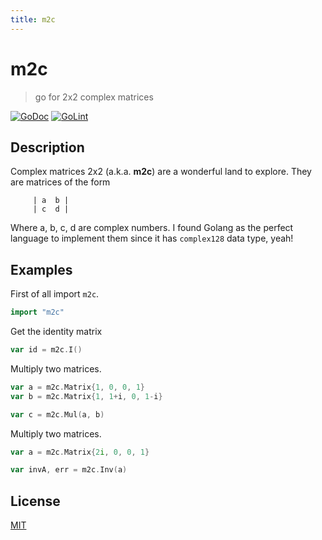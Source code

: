 ```yaml
---
title: m2c
---
```

# m2c

> go for 2x2 complex matrices

[![GoDoc](https://godoc.org/github.com/fibo/m2c?status.svg)](https://godoc.org/github.com/fibo/m2c)
[![GoLint](https://img.shields.io/badge/go-lint-blue.svg)](http://go-lint.appspot.com/github.com/fibo/m2c)

## Description

Complex matrices 2x2 (a.k.a. **m2c**) are a wonderful land to explore.
They are matrices of the form

```
     | a  b |
     | c  d |
```

Where a, b, c, d are complex numbers. I found Golang as the perfect
language to implement them since it has `complex128` data type, yeah!

## Examples

First of all import `m2c`.

```go
import "m2c"
```

Get the identity matrix

```go
var id = m2c.I()
```

Multiply two matrices.

```go
var a = m2c.Matrix{1, 0, 0, 1}
var b = m2c.Matrix{1, 1+i, 0, 1-i}

var c = m2c.Mul(a, b)
```

Multiply two matrices.

```go
var a = m2c.Matrix{2i, 0, 0, 1}

var invA, err = m2c.Inv(a)
```
## License

[MIT](http://g14n.info/mit-license/)

